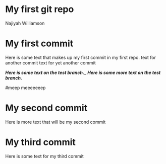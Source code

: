 My first git repo
================
Najiyah Williamson

# My first commit

Here is some text that makes up my first commit in my first repo. text
for another commit text for yet another commit

***Here is some text on the test branch.***\_ ***Here is some more text
on the test branch.***

\#meep meeeeeeep

# My second commit

Here is more text that will be my second commit

# My third commit

Here is some text for my third commit
